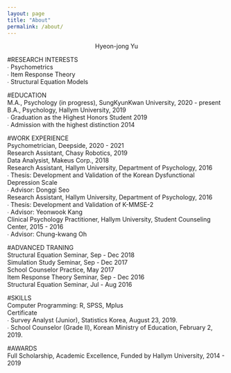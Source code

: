 ```yaml
---
layout: page
title: "About"
permalink: /about/
---
```

<center>Hyeon-jong Yu</center>  


#RESEARCH INTERESTS  
∙ Psychometrics  
∙ Item Response Theory  
∙ Structural Equation Models  

#EDUCATION  
M.A., Psychology (in progress), SungKyunKwan University, 2020 - present  
B.A., Psychology, Hallym University, 2019  
∙ Graduation as the Highest Honors Student 2019  
∙ Admission with the highest distinction 2014  

#WORK EXPERIENCE  
Psychometrician, Deepside, 2020 - 2021  
Research Assistant, Chasy Robotics, 2019  
Data Analysist, Makeus Corp., 2018  
Research Assistant, Hallym University, Department of Psychology, 2016  
   ∙ Thesis: Development and Validation of the Korean Dysfunctional Depression Scale  
   ∙ Advisor: Donggi Seo  
Research Assistant, Hallym University, Department of Psychology, 2016  
   ∙ Thesis: Development and Validation of K-MMSE-2  
   ∙ Advisor: Yeonwook Kang  
Clinical Psychology Practitioner, Hallym University, Student Counseling Center, 2015 - 2016  
   ∙ Advisor: Chung-kwang Oh  

#ADVANCED TRANING  
Structural Equation Seminar, Sep - Dec 2018  
Simulation Study Seminar, Sep - Dec 2017  
School Counselor Practice, May 2017  
Item Response Theory Seminar, Sep - Dec 2016  
Structural Equation Seminar, Jul - Aug 2016  

#SKILLS  
Computer Programming: R, SPSS, Mplus  
Certificate  
	   ∙ Survey Analyst (Junior), Statistics Korea, August 23, 2019.  
	   ∙ School Counselor (Grade Ⅱ), Korean Ministry of Education, February 2, 2019.  

#AWARDS  
Full Scholarship, Academic Excellence, Funded by Hallym University, 2014 - 2019  
